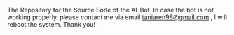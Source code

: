 The Repository for the Source Sode of the AI-Bot.
In case the bot is not working properly, please contact me via email taniaren98@gmail.com , I will reboot the system.
Thank you!
